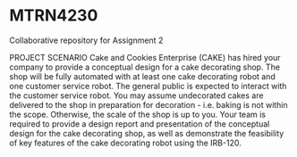 # MTRN4230
Collaborative repository for Assignment 2

PROJECT SCENARIO
Cake and Cookies Enterprise (CAKE) has hired your company to provide a conceptual design for a cake decorating shop. The shop will be fully automated with at least one cake decorating robot and one customer service robot. The general public is expected to interact with the customer service robot. You may assume undecorated cakes are delivered to the shop in preparation for decoration - i.e. baking is not within the scope. Otherwise, the scale of the shop is up to you. Your team is required to provide a design report and presentation of the conceptual design for the cake decorating shop, as well as demonstrate the feasibility of key features of the cake decorating robot using the IRB-120.
